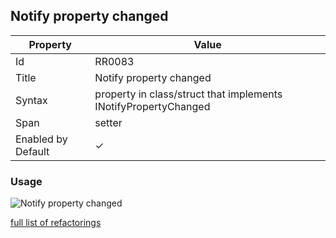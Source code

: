## Notify property changed

| Property | Value |
| -------- | ----- |
| Id | RR0083 |
| Title | Notify property changed |
| Syntax | property in class/struct that implements INotifyPropertyChanged |
| Span | setter |
| Enabled by Default | &#x2713; |

### Usage

![Notify property changed](../../images/refactorings/NotifyPropertyChanged.png)

[full list of refactorings](Refactorings.md)